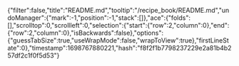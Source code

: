 {"filter":false,"title":"README.md","tooltip":"/recipe_book/README.md","undoManager":{"mark":-1,"position":-1,"stack":[]},"ace":{"folds":[],"scrolltop":0,"scrollleft":0,"selection":{"start":{"row":2,"column":0},"end":{"row":2,"column":0},"isBackwards":false},"options":{"guessTabSize":true,"useWrapMode":false,"wrapToView":true},"firstLineState":0},"timestamp":1698767880221,"hash":"f8f2f1b7798237229e2a81b4b257df2c1f0f5d53"}